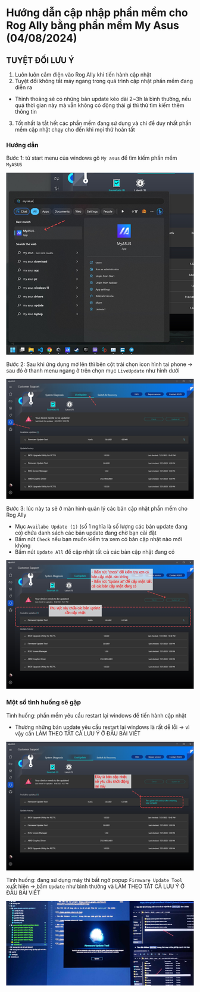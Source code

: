 # Hướng dẫn cập nhập phần mềm cho Rog Ally bằng phần mềm My Asus (04/08/2024)

## TUYỆT ĐỐI LƯU Ý

1. Luôn luôn cắm điện vào Rog Ally khi tiến hành cập nhật
2. Tuyệt đối không tắt máy ngang trong quá trình cập nhật phần mềm đang diễn ra
  - Thỉnh thoảng sẽ có những bản update kéo dài 2~3h là bình thường, nếu quá thời gian này mà vẫn không có động thái gì thì thử tìm kiếm thêm thông tin
3. Tốt nhất là tắt hết các phần mềm đang sử dụng và chỉ để duy nhất phần mềm cập nhật chạy cho đến khi mọi thứ hoàn tất

### Hướng dẫn

Bước 1: từ start menu của windows gõ `My asus` để tìm kiếm phần mềm `MyASUS`

![](./my-asus-update-01.jpg)

Bước 2: Sau khi ứng dụng mở lên thì bên cột trái chọn icon hình tai phone -> sau đó ở thanh menu ngang ở trên chọn mục `LiveUpdate` như hình dưới

![](./my-asus-update-02.jpg)

Bước 3: lúc này ta sẽ ở màn hình quản lý các bản cập nhật phần mềm cho Rog Ally

- Mục `Availabe Update (1)` (số 1 nghĩa là số lượng các bản update đang có) chứa danh sách các bản update đang chờ bạn cài đặt
- Bấm nút `Check` nếu bạn muốn kiểm tra xem có bản cập nhật nào mới không
- Bấm nút `Update All` để cập nhật tất cả các bản cập nhật đang có

![](./my-asus-update-03.jpg)

### Một số tình huống sẽ gặp

Tình huống: phần mềm yêu cầu restart lại windows để tiến hành cập nhật 
  - Thường những bản update yêu cầu restart lại windows là rất dễ lỗi -> vì vậy cần LÀM THEO TẤT CẢ LƯU Ý Ở ĐẦU BÀI VIẾT

![](./my-asus-update-case-need-restart-device.jpg)

Tình huống: đang sử dụng máy thì bất ngờ popup `Firmware Update Tool` xuất hiện -> bấm `Update` như bình thường và LÀM THEO TẤT CẢ LƯU Ý Ở ĐẦU BÀI VIẾT

![](./my-asus-update-case-popup-update-firmware-tool.jpg)